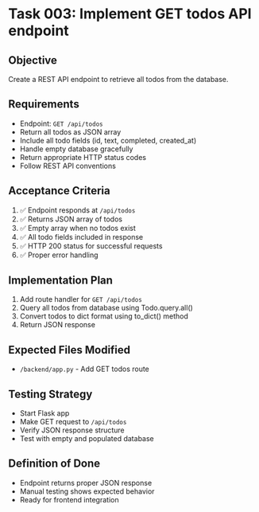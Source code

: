 # Task 003: Implement GET todos API endpoint

## Objective
Create a REST API endpoint to retrieve all todos from the database.

## Requirements
- Endpoint: `GET /api/todos`
- Return all todos as JSON array
- Include all todo fields (id, text, completed, created_at)
- Handle empty database gracefully
- Return appropriate HTTP status codes
- Follow REST API conventions

## Acceptance Criteria
1. ✅ Endpoint responds at `/api/todos`
2. ✅ Returns JSON array of todos
3. ✅ Empty array when no todos exist
4. ✅ All todo fields included in response
5. ✅ HTTP 200 status for successful requests
6. ✅ Proper error handling

## Implementation Plan
1. Add route handler for `GET /api/todos`
2. Query all todos from database using Todo.query.all()
3. Convert todos to dict format using to_dict() method
4. Return JSON response

## Expected Files Modified
- `/backend/app.py` - Add GET todos route

## Testing Strategy
- Start Flask app
- Make GET request to `/api/todos`
- Verify JSON response structure
- Test with empty and populated database

## Definition of Done
- Endpoint returns proper JSON response
- Manual testing shows expected behavior
- Ready for frontend integration